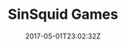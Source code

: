---
title: "SinSquid Games"
site_link: "http://www.sinsquid.com/"
description: "Heavy Metal games"
location: "Trondheim"
active: true
active_from: "2012-01-01"
active_to: ""
tags: []
date: "2017-05-01T23:02:32Z"
---